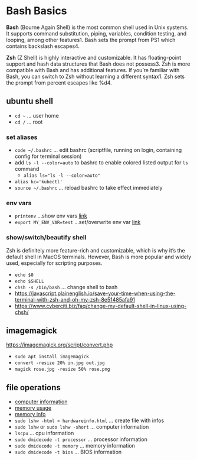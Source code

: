 # Bash Basics

**Bash** (Bourne Again Shell) is the most common shell used in Unix systems. It supports command substitution, piping, variables, condition testing, and looping, among other features1. Bash sets the prompt from PS1 which contains backslash escapes4.

**Zsh** (Z Shell) is highly interactive and customizable. It has floating-point support and hash data structures that Bash does not possess3. Zsh is more compatible with Bash and has additional features. If you’re familiar with Bash, you can switch to Zsh without learning a different syntax1. Zsh sets the prompt from percent escapes like %d4.

## ubuntu shell

- `cd ~` ... user home
- `cd /` ... root

### set aliases

- `code ~/.bashrc` ... edit bashrc (scriptfile, running on login, containing config for terminal session)
- add `ls -l --color=auto` to bashrc to enable colored listed output for `ls` command
  - `alias ls="ls -l --color=auto"`
- `alias kc='kubectl'`
- `source ~/.bashrc` ... reload bashrc to take effect immediately

### env vars

- `printenv` ...show env vars [link](https://www3.ntu.edu.sg/home/ehchua/programming/howto/Environment_Variables.html#zz-3.1)
- `export MY_ENV_VAR=test`  ...set/overwrite env var [link](https://linuxhandbook.com/envsubst-command/)

### show/switch/beautify shell

Zsh is definitely more feature-rich and customizable, which is why it’s the default shell in MacOS terminals. However, Bash is more popular and widely used, especially for scripting purposes.

- `echo $0`
- `echo $SHELL`
- `chsh -s /bin/bash` ... change shell to bash
- <https://javascript.plainenglish.io/save-your-time-when-using-the-terminal-with-zsh-and-oh-my-zsh-8e51485afa91>
- <https://www.cyberciti.biz/faq/change-my-default-shell-in-linux-using-chsh/>

## imagemagick

<https://imagemagick.org/script/convert.php>

- `sudo apt install imagemagick`
- `convert -resize 20% in.jpg out.jpg`
- `magick rose.jpg -resize 50% rose.png`

## file operations

- [computer information](https://www.tecmint.com/commands-to-collect-system-and-hardware-information-in-linux/#:~:text=1.,kernel%20name%20of%20your%20system.&text=To%20view%20your%20network%20hostname,the%20uname%20command%20as%20shown.)
- [memory usage](https://phoenixnap.com/kb/linux-commands-check-memory-usage#:~:text=Checking%20Memory%20Usage%20in%20Linux%20using%20the%20GUI,-Using%20a%20graphical&text=Navigate%20to%20Show%20Applications.,including%20historical%20information%20is%20displayed.)
- [memory info](https://www.cyberciti.biz/faq/linux-ram-info-command/)
- `sudo lshw -html > hardwareinfo.html` ... create file with infos
- `sudo lshw` or `sudo lshw -short` ... computer information
- `lscpu` ... cpu information
- `sudo dmidecode -t processor` ... processor information
- `sudo dmidecode -t memory` ... memory information
- `sudo dmidecode -t bios` ... BIOS information
